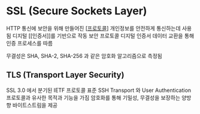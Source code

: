 # SSL (Secure Sockets Layer)

HTTP 통신에 보안을 위해 만들어진 [[프로토콜]]
개인정보를 안전하게 통신하는데 사용됨
디지털 [[인증서]]를 기반으로 작동
보안 프로토콜
디지털 인증서 데이터 교환을 통해 인증 프로세스를 따름

무결성은 SHA, SHA-2, SHA-256 과 같은 암호화 알고리즘으로 측정됨



## TLS (Transport Layer Security)

SSL 3.0 에서 분기된 IETF 프로토콜 표준
SSH Transport 와 User Authentication 프로토콜과 유사한 목적과 기능을 가짐
암호화를 통해 기밀성, 무결성을 보장하는 양방향 바이트스트림을 제공

[//begin]: # "Autogenerated link references for markdown compatibility"
[프로토콜]: 프로토콜.md "프로토콜"
[//end]: # "Autogenerated link references"